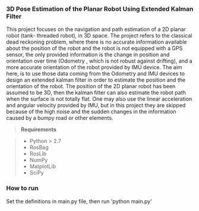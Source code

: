 ### 3D Pose Estimation of the Planar Robot Using Extended Kalman Filter

This project focuses on the navigation and path estimation of a 2D planar robot (tank-
threaded robot), in 3D space. The project refers to the classical dead reckoning problem, where
there is no accurate information available about the position of the robot and the robot is not
equipped with a GPS sensor, the only provided information is the change in position and orientation
over time (Odometry , which is not robust against drifting), and a more accurate
orientation of the robot provided by IMU device. The aim here, is to use those data coming from
the Odometry and IMU devices to design an extended kalman filter in order to estimate the position
and the orientation of the robot. The position of the 2D planar robot has been assumed to be 3D,
then the kalman filter can also estimate the robot path when the surface is not totally flat. One may
also use the linear acceleration and angular velocity provided by IMU, but in this project they are
skipped because of the high noise and the sudden changes in the information caused by a bumpy
road or other elements.


> **Requirements** 

>- Python > 2.7 </br>
>- RosBag </br>
>- RosLib </br>
>- NumPy </br>
>- MatplotLib</br>
>- SciPy</br>

### How to run 

Set the definitions in main.py file, then run 'python main.py'
